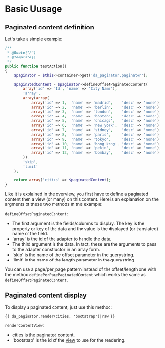 Basic Uusage
============

Paginated content definition
----------------------------

Let's take a simple example:

```php
/**
 * @Route("/")
 * @Template()
 */
public function testAction()
{
    $paginator = $this->container->get('da_paginator.paginator');

    $paginatedContent = $paginator->defineOffsetPaginatedContent(
        array('id' => 'Id', 'name' => 'City Name'),
        'array',
        array(array(
            array('id' => 1,  'name' => 'madrid',    'desc' => 'none'),
            array('id' => 2,  'name' => 'berlin',    'desc' => 'none'),
            array('id' => 3,  'name' => 'london',    'desc' => 'none'),
            array('id' => 4,  'name' => 'boston',    'desc' => 'none'),
            array('id' => 5,  'name' => 'chicago',   'desc' => 'none'),
            array('id' => 6,  'name' => 'new york',  'desc' => 'none'),
            array('id' => 7,  'name' => 'sidney',    'desc' => 'none'),
            array('id' => 8,  'name' => 'paris',     'desc' => 'none'),
            array('id' => 9,  'name' => 'tokyo',     'desc' => 'none'),
            array('id' => 10, 'name' => 'hong kong', 'desc' => 'none'),
            array('id' => 11, 'name' => 'pekin',     'desc' => 'none'),
            array('id' => 12, 'name' => 'bombay',    'desc' => 'none')
        )),
        'skip',
        'limit'
    );

    return array('cities' => $paginatedContent);
}
```

Like it is explained in the overview, you first have to define a paginated content then a view (or many) on this content.
Here is an explanation on the argments of these two methods in this example:

`defineOffsetPaginatedContent`:
* The first argument is the fields/columns to display. The key is the property or key of the data and the value is the displayed (or translated) name of the field.
* 'array' is the id of the [adapter](adapters.md) to handle the data.
* The third argument is the data. In fact, these are the arguments to pass to the adapter constructor in an array form.
* 'skip' is the name of the offset parameter in the querystring.
* 'limit' is the name of the length parameter in the querystring.

You can use a page/per_page pattern instead of the offset/length one with the method `definePerPagePaginatedContent` which works the same as `defineOffsetPaginatedContent`.

Paginated content display
-------------------------

To display a paginated content, just use this method:

```twig
{{ da_paginator.render(cities, 'bootstrap')|raw }}
```

`renderContentView`:
* cities is the paginated content.
* 'bootstrap' is the id of the [view](views.md) to use for the rendering.